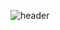 ![header](https://capsule-render.vercel.app/api?type=waving&color=gradient&height=270&section=header&text=glow-sky&fontSize=70)
